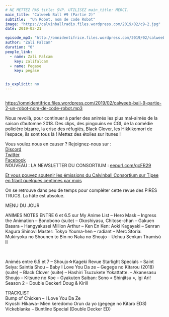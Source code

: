 ```yaml
---
# NE METTEZ PAS title: SVP. UTILISEZ main_title: MERCI.
main_title: "Calweeb Ball #9 (Partie 2)"
subtitle:  "Un Robot, nom de code Robot"
image: "https://calvinballradio.files.wordpress.com/2019/02/c9-2.jpg"
date: 2019-02-21

episode_mp3: "http://omnidentifrice.files.wordpress.com/2019/02/calweeb-ball-9-partie-2-un-robot-nom-de-code-robot.mp3"
author: "Zali Falcam"
duration: "0"
people_link: 
  - name: Zali Falcam
    key: zalifalcam
  - name: Pegase
    key: pegase


is_explicit: no
---
```


<PodcastHeader/>

<!-- ECRIRE LA DESCRIPTION DE L'EPISODE SOUS CETTE LIGNE -->
<p><img src="https://calvinballradio.files.wordpress.com/2019/02/c9-2.jpg" alt=""></p>
<p><a href="https://omnidentifrice.files.wordpress.com/2019/02/calweeb-ball-9-partie-2-un-robot-nom-de-code-robot.mp3" rel="nofollow">https://omnidentifrice.files.wordpress.com/2019/02/calweeb-ball-9-partie-2-un-robot-nom-de-code-robot.mp3</a></p>
<p>Nous revoilà, pour continuer à parler des animés les plus mal-aimés de la saison d’automne 2018. Des clips, des pingouins en CGI, de la comédie policière bizarre, la crise des réfugiés, Black Clover, les Hikkikomori de l’espace, ils sont tous là ! Mettez des étoiles sur Itunes !</p>
<p>Vous voulez nous en causer ? Rejoignez-nous sur :<br>
<a href="http://discordapp.com/invite/4RnA9v7" rel="nofollow">Discord</a><br>
<a href="https://twitter.com/Calvinball_FM?lang=fr" rel="nofollow">Twitter</a><br>
<a href="https://www.facebook.com/CalvinballRadio/?ref=bookmarks" rel="nofollow">Facebook</a><br>
NOUVEAU : LA NEWSLETTER DU CONSORTIUM :&nbsp;<a title="http://eepurl.com/gcFR29" href="https://exit.sc/?url=http%3A%2F%2Feepurl.com%2FgcFR29" rel="nofollow">eepurl.com/gcFR29</a></p>
<p><a href="https://fr.tipeee.com/calvinball" rel="nofollow">Et vous pouvez soutenir les émissions du Calvinball Consortium sur Tipee en filant quelques centimes par mois</a></p>
<p>On se retrouve dans peu de temps pour compléter cette revue des PIRES TRUCS. La hâte est absolue.</p>
<p>MENU DU JOUR</p>




<tr>
<td>ANIMES NOTES ENTRE 6 et 6.5 sur My Anime List</td>
</tr>
<tr>
<td>– Hero Mask</td>
</tr>
<tr>
<td>– Ingress the Animation</td>
</tr>
<tr>
<td>– Bonobono (suite)</td>
</tr>
<tr>
<td>– Okoshiyasu, Chitose-chan</td>
</tr>
<tr>
<td>– Gakuen Basara</td>
</tr>
<tr>
<td>– Hangyakusei Million Arthur</td>
</tr>
<tr>
<td>– Ken En Ken: Aoki Kagayaki</td>
</tr>
<tr>
<td>– Senran Kagura Shinovi Master: Tokyo Youma-hen</td>
</tr>
<tr>
<td>– radiant</td>
</tr>
<tr>
<td>– Merc Storia: Mukiryoku no Shounen to Bin no Naka no Shoujo</td>
</tr>
<tr>
<td>– Uchuu Senkan Tiramisù II</td>
</tr>


<p>&nbsp;</p>




<tr>
<td>Animés entre 6.5 et 7</td>
</tr>
<tr>
<td>– Shoujo☆Kageki Revue Starlight Specials</td>
</tr>
<tr>
<td>– Saint Seiya: Saintia Shou</td>
</tr>
<tr>
<td>– Baby I Love You Da ze</td>
</tr>
<tr>
<td>– Gegege no Kitarou (2018) (suite)</td>
</tr>
<tr>
<td>– Black Clover (suite)</td>
</tr>
<tr>
<td>– Hashiri Tsuzukete Yokattatte.</td>
</tr>
<tr>
<td>– Akanesasu Shoujo</td>
</tr>
<tr>
<td>– Kitsune no Koe</td>
</tr>
<tr>
<td>– Gyakuten Saiban: Sono «&nbsp;Shinjitsu&nbsp;», Igi Ari! Season 2</td>
</tr>
<tr>
<td>– Double Decker! Doug &amp; Kirill</td>
</tr>


<p>TRACKLIST<br>
Bump of Chicken – I Love You Da Ze<br>
Kiyoshi Hikawa- Mien keredomo Orun da yo (gegege no Kitaro ED3)<br>
Vickeblanka – Buntline Special (Double Decker ED)</p>


